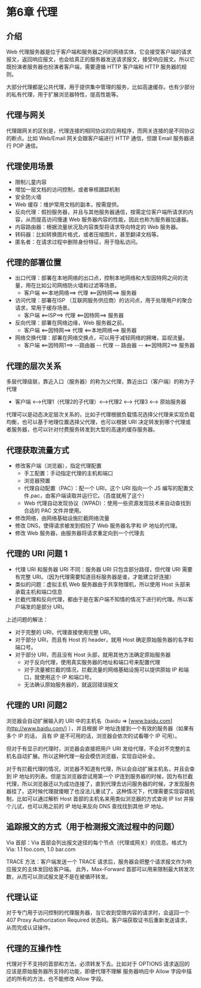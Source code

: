 # 第6章 代理

## 介绍

Web 代理服务器是位于客户端和服务器之间的网络实体，它会接受客户端的请求报文，返回响应报文，也会给真正的服务器发送请求报文，接受响应报文。所以它既扮演者服务器也扮演者客户端，需要遵循 HTTP 客户端和 HTTP 服务器的规则。

大部分代理都是公共代理，用于提供集中管理的服务，比如高速缓存。也有少部分的私有代理，用于扩展浏览器特性，提高性能等。

## 代理与网关

代理跟网关的区别是，代理连接的相同协议的应用程序，而网关连接的是不同协议的断点。比如 Web/Email 网关会跟客户端进行 HTTP 通信，但跟 Email 服务器进行 POP 通信。

## 代理使用场景

- 限制儿童内容
- 增加一层文档的访问控制，或者审核跟踪机制
- 安全防火墙
- Web 缓存：维护常用文档的副本，按需提供。
- 反向代理：假扮服务器，并且与其他服务器通信，按需定位客户端所请求的内容，从而提高访问慢速 Web 服务器内容的性能，因此也称为服务器加速器。
- 内容路由器：根据流量状况及内容类型将请求导向特定的 Web 服务器。
- 转码器：比如转换图片格式，或者压缩图片，甚至翻译文档等。
- 匿名者：在请求过程中删除身份特征，用于隐私访问。

## 代理的部署位置

- 出口代理：部署在本地网络的出口点，控制本地网络和大型因特网之间的流量，用在比如公司网络防火墙和过滤等场景。
    - 客户端 <==本地网络==> 代理 <==因特网==> 服务器
- 访问代理：部署在ISP （互联网服务供应商）的访问点，用于处理用户的聚合请求，常用于缓存场景。
    - 客户端 <==ISP==> 代理 <==因特网==> 服务器
- 反向代理：部署在网络边缘，Web 服务器之前。
    - 客户端 <==因特网==> 代理 <==本地网络==> 服务器
- 网络交换代理：部署在网络交换点，可以用于减轻网络的拥堵，监视流量。
    - 客户端 <==因特网1==> --路由器 -- 代理 -- 路由器 -- <==因特网2==> 服务器

## 代理的层次关系

多层代理级联，靠近入口（服务器）的称为父代理，靠近出口（客户端）的称为子代理

- 客户端 <-->代理1（代理2的子代理）<-->代理2 <--> 代理3 <--> 原始服务器

代理可以是动态决定层次关系的，比如子代理根据负载情况选择父代理来实现负载均衡，也可以基于地理位置选择父代理，也可以根据 URI 决定转发到哪个代理或者服务器，也可以针对付费服务转发到大型的高速的缓存服务器。


## 代理获取流量方式

- 修改客户端（浏览器），指定代理配置
    - 手工配置：手动指定代理的主机和端口
    - 浏览器预置
    - 代理自动配置（PAC）：配一个 URI，这个 URI 指向一个 JS 编写的配置文件.pac，由客户端读取并运行它。（百度就用了这个）
    - Web 代理自动发现协议（WPAD）：使用一些资源发现技术来自动查找到合适的 PAC 文件并使用。
- 修改网络，由网络基础设施拦截网络流量
- 修改 DNS，使得请求被发到假扮了 Web 服务器名字和 IP 地址的代理。
- 修改 Web 服务器，由服务器将请求重定向到一个代理去

## 代理的 URI 问题 1

- 代理 URI 和服务器 URI 不同：服务器 URI 只包含部分路径，但代理 URI 需要有完整 URI。（因为代理需要知道目标服务器是谁，才能建立好连接）
- 类似的问题：虚拟主机 Web 服务器由于共享物理机，所以使用 Host 头部来承载主机和端口信息
- 拦截代理和反向代理，都由于是在客户端不知情的情况下进行的代理。所以客户端发的是部分 URI。

上述问题的解法：

- 对于完整的 URI，代理直接使用完整 URI。
- 对于部分 URI，而且有 Host 的 header，就用 Host 确定原始服务器的名字和端口号。
- 对于部分 URI，而且没有 Host 头部，就用其他方法确定原始服务器
    - 对于反向代理，使用真实服务器的地址和端口号来配置代理
    - 对于流量被拦截的情况，拦截流量的网络基础设施可以提供原始 IP 和端口，就使用这个 IP 和端口号。
    - 无法确认原始服务器的，就返回错误报文


## 代理的 URI 问题2

浏览器会自动扩展输入的 URI 中的主机名（baidu => [www.baidu.com](http://www.baidu.com/) ），并且根据 IP 地址连接到一个有效的服务器（如果有多个 IP 的话， 且有 IP 是不可用的话，浏览器会依次的试看哪个 IP 可用）。

但对于有显示的代理时，浏览器会直接把用户 URI 发给代理，不会对不完整的主机名自动扩展。所以这种代理一般会模仿浏览器，实现自动补全。

对于有拦截代理的情况，浏览器不知道有代理，所以会自动扩展主机名，并且会查到 IP 地址的列表。但是当浏览器尝试用第一个 IP连到服务器的时候，因为有拦截代理，所以浏览器还以为成功连接了，直到代理去访问服务器的时候，才发现服务器挂了。这时候代理就傻眼了也没法儿重试了。这种情况下，代理需要实现容错机制，比如可以通过解析 Host 首部的主机名来用类似浏览器的方式查询 IP list 并挨个儿试，也可以用之前的 IP 地址来反向 DNS 查找找到其他 IP 地址。

## 追踪报文的方式（用于检测报文流过程中的问题）

Via 首部：Via 首部会列出报文途径的每个节点（代理或网关）的信息。格式为 Via: 1.1 foo.com, 1.0 bar.com

TRACE 方法：客户端发送一个 TRACE 请求后，服务器会把整个请求报文作为响应报文的主体发回给客户端。 此外，Max-Forward 首部可以用来限制最大转发次数，从而可以测试报文是不是在被循环转发。

## 代理认证

对于专门用于访问控制的代理服务器，当它收到受限内容的请求时，会返回一个 407 Proxy Authorization Required 状态码。客户端获取证书后重新发送请求，从而完成认证操作。

## 代理的互操作性

代理对于不支持的首部和方法，必须转发下去。比如对于 OPTIONS 请求返回的应该是原始服务器所支持的功能，即便代理不理解 服务器响应中 Allow 字段中描述的所有的方法，也不能修改 Allow 字段。